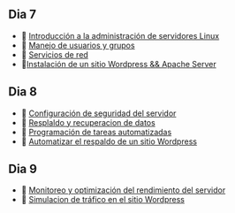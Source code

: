 ## Dia 7

- 📗 [Introducción a la administración de servidores Linux](./introduction-linux-server-administration.es.md)
- 📗 [Manejo de usuarios y grupos](./users-groups-management.es.md)
- 📗 [Servicios de red](./network-services.es.md)
- 🧪[Instalación de un sitio Wordpress && Apache Server](https://github.com/4GeeksAcademy/deploying-wordpress-debian)

## Dia 8

- 📗 [Configuración de seguridad del servidor](./server-security.es.md)
- 📗 [Resplaldo y recuperacion de datos](./data-backup-recovery.es.md)
- 📗 [Programación de tareas automatizadas](./task-automation.es.md)
- 🧪 [Automatizar el respaldo de un sitio Wordpress](https://github.com/4GeeksAcademy/scheduling-automatic-wordpress-backup)

## Dia 9

- 📗 [Monitoreo y optimización del rendimiento del servidor](./monitoring-optimization.es.md)
- 🧪 [Simulacion de tráfico en el sitio Wordpress](https://github.com/breatheco-de/traffic-simulation-on-wordpress)
